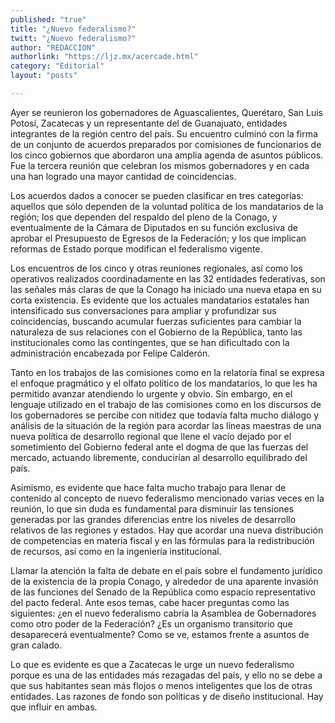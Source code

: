 ```yaml
---
published: "true"
title: "¿Nuevo federalismo?"
twitt: "¿Nuevo federalismo?"
author: "REDACCION"
authorlink: "https://ljz.mx/acercade.html"
category: "Editorial"
layout: "posts"

---
```



  Ayer se reunieron los gobernadores de Aguascalientes, Querétaro, San Luis Potosí, Zacatecas y un representante del de Guanajuato, entidades integrantes de la región centro del país. Su encuentro culminó con la firma de un conjunto de acuerdos preparados por comisiones de funcionarios de los cinco gobiernos que abordaron una amplia agenda de asuntos públicos. Fue la tercera reunión que celebran los mismos gobernadores y en cada una han logrado una mayor cantidad de coincidencias.



  Los acuerdos dados a conocer se pueden clasificar en tres categorías: aquellos que sólo dependen de la voluntad política de los mandatarios de la región; los que dependen del respaldo del pleno de la Conago, y eventualmente de la Cámara de Diputados en su función exclusiva de aprobar el Presupuesto de Egresos de la Federación; y los que implican reformas de Estado porque modifican el federalismo vigente.



  Los encuentros de los cinco y otras reuniones regionales, así como los operativos realizados coordinadamente en las 32 entidades federativas, son las señales más claras de que la Conago ha iniciado una nueva etapa en su corta existencia. Es evidente que los actuales mandatarios estatales han intensificado sus conversaciones para ampliar y profundizar sus coincidencias, buscando acumular fuerzas suficientes para cambiar la naturaleza de sus relaciones con el Gobierno de la República, tanto las institucionales como las contingentes, que se han dificultado con la administración encabezada por Felipe Calderón.



  Tanto en los trabajos de las comisiones como en la relatoría final se expresa el enfoque pragmático y el olfato político de los mandatarios, lo que les ha permitido avanzar atendiendo lo urgente y obvio. Sin embargo, en el lenguaje utilizado en el trabajo de las comisiones como en los discursos de los gobernadores se percibe con nitidez que todavía falta mucho diálogo y análisis de la situación de la región para acordar las líneas maestras de una nueva política de desarrollo regional que llene el vacío dejado por el sometimiento del Gobierno federal ante el dogma de que las fuerzas del mercado, actuando libremente, conducirían al desarrollo equilibrado del país.



  Asimismo, es evidente que hace falta mucho trabajo para llenar de contenido al concepto de nuevo federalismo mencionado varias veces en la reunión, lo que sin duda es fundamental para disminuir las tensiones generadas por las grandes diferencias entre los niveles de desarrollo relativos de las regiones y estados. Hay que acordar una nueva distribución de competencias en materia fiscal y en las fórmulas para la redistribución de recursos, así como en la ingeniería institucional.



  Llamar la atención la falta de debate en el país sobre el fundamento jurídico de la existencia de la propia Conago, y alrededor de una aparente invasión de las funciones del Senado de la República como espacio representativo del pacto federal. Ante esos temas, cabe hacer preguntas como las siguientes: ¿en el nuevo federalismo cabría la Asamblea de Gobernadores como otro poder de la Federación? ¿Es un organismo transitorio que desaparecerá eventualmente? Como se ve, estamos frente a asuntos de gran calado.



  Lo que es evidente es que a Zacatecas le urge un nuevo federalismo porque es una de las entidades más rezagadas del país, y ello no se debe a que sus habitantes sean más flojos o menos inteligentes que los de otras entidades. Las razones de fondo son políticas y de diseño institucional. Hay que influir en ambas.

